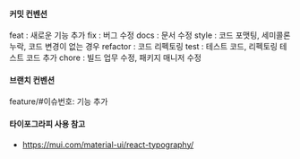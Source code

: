 #### 커밋 컨벤션
feat : 새로운 기능 추가
fix : 버그 수정
docs : 문서 수정
style : 코드 포맷팅, 세미콜론 누락, 코드 변경이 없는 경우
refactor : 코드 리펙토링
test : 테스트 코드, 리펙토링 테스트 코드 추가
chore : 빌드 업무 수정, 패키지 매니저 수정

#### 브랜치 컨벤션
feature/#이슈번호: 기능 추가

#### 타이포그라피 사용 참고
- https://mui.com/material-ui/react-typography/

